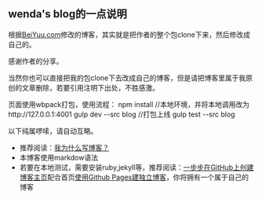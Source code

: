 ## wenda's blog的一点说明

根据[BeiYuu.com](http://beiyuu.com)修改的博客，其实就是把作者的整个包clone下来，然后修改成自己的。

感谢作者的分享。

当然你也可以直接把我的包clone下去改成自己的博客，但是请把博客里属于我原创的文章删除，若要引用注明下出处，不胜感激。

页面使用wbpack打包，使用流程：
    npm install
    //本地环境，并将本地调用改为http://127.0.0.1:4001
    gulp dev --src blog
    //打包上线
    gulp test --src blog

以下纯属啰嗦，请自动互略。

* 推荐阅读：[我为什么写博客？](http://beiyuu.com/why-blog/)
* 本博客使用markdow语法
* 若要在本地测试，需要安装ruby,jekyll等，推荐阅读：[一步步在GitHub上创建博客主页](http://www.pchou.info/web-build/2013/01/03/build-github-blog-page-01.html)配合首页[使用Github Pages建独立博客](http://www.isme.wang/github-pages)，你将拥有一个属于自己的博客